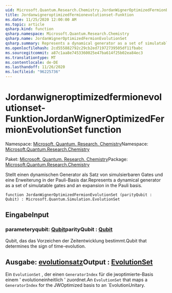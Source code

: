 ```yaml
---
uid: Microsoft.Quantum.Research.Chemistry.JordanWignerOptimizedFermionEvolutionSet
title: Jordanwigneroptimizedfermionevolutionset-Funktion
ms.date: 11/25/2020 12:00:00 AM
ms.topic: article
qsharp.kind: function
qsharp.namespace: Microsoft.Quantum.Research.Chemistry
qsharp.name: JordanWignerOptimizedFermionEvolutionSet
qsharp.summary: Represents a dynamical generator as a set of simulatable gates and an expansion in the Pauli basis.
ms.openlocfilehash: 2cd555882792c29cb2ed71972739505df11fbabc
ms.sourcegitcommit: a87c1aa8e7453360025e47ba614f25b02ea84ec3
ms.translationtype: MT
ms.contentlocale: de-DE
ms.lasthandoff: 11/26/2020
ms.locfileid: "96225736"
---
```

# <a name="jordanwigneroptimizedfermionevolutionset-function"></a><span data-ttu-id="dc695-102">Jordanwigneroptimizedfermionevolutionset-Funktion</span><span class="sxs-lookup"><span data-stu-id="dc695-102">JordanWignerOptimizedFermionEvolutionSet function</span></span>

<span data-ttu-id="dc695-103">Namespace: [Microsoft. Quantum. Research. Chemistry](xref:Microsoft.Quantum.Research.Chemistry)</span><span class="sxs-lookup"><span data-stu-id="dc695-103">Namespace: [Microsoft.Quantum.Research.Chemistry](xref:Microsoft.Quantum.Research.Chemistry)</span></span>

<span data-ttu-id="dc695-104">Paket: [Microsoft. Quantum. Research. Chemistry](https://nuget.org/packages/Microsoft.Quantum.Research.Chemistry)</span><span class="sxs-lookup"><span data-stu-id="dc695-104">Package: [Microsoft.Quantum.Research.Chemistry](https://nuget.org/packages/Microsoft.Quantum.Research.Chemistry)</span></span>


<span data-ttu-id="dc695-105">Stellt einen dynamischen Generator als Satz von simulsierbaren Gates und eine Erweiterung in der Pauli-Basis dar.</span><span class="sxs-lookup"><span data-stu-id="dc695-105">Represents a dynamical generator as a set of simulatable gates and an expansion in the Pauli basis.</span></span>

```qsharp
function JordanWignerOptimizedFermionEvolutionSet (parityQubit : Qubit) : Microsoft.Quantum.Simulation.EvolutionSet
```


## <a name="input"></a><span data-ttu-id="dc695-106">Eingabe</span><span class="sxs-lookup"><span data-stu-id="dc695-106">Input</span></span>

### <a name="parityqubit--qubit"></a><span data-ttu-id="dc695-107">parameteryqubit: [Qubit](xref:microsoft.quantum.lang-ref.qubit)</span><span class="sxs-lookup"><span data-stu-id="dc695-107">parityQubit : [Qubit](xref:microsoft.quantum.lang-ref.qubit)</span></span>

<span data-ttu-id="dc695-108">Qubit, das das Vorzeichen der Zeitentwicklung bestimmt.</span><span class="sxs-lookup"><span data-stu-id="dc695-108">Qubit that determines the sign of time-evolution.</span></span>



## <a name="output--evolutionset"></a><span data-ttu-id="dc695-109">Ausgabe: [evolutionsatz](xref:Microsoft.Quantum.Simulation.EvolutionSet)</span><span class="sxs-lookup"><span data-stu-id="dc695-109">Output : [EvolutionSet](xref:Microsoft.Quantum.Simulation.EvolutionSet)</span></span>

<span data-ttu-id="dc695-110">Ein `EvolutionSet` , der einen `GeneratorIndex` für die jwoptimierte-Basis einem ' evolutioneinheitlich ' zuordnet.</span><span class="sxs-lookup"><span data-stu-id="dc695-110">An `EvolutionSet` that maps a `GeneratorIndex` for the JWOptimized basis to an \`EvolutionUnitary.</span></span>
